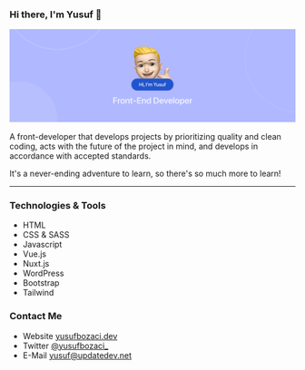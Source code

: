 ### Hi there, I'm Yusuf 👋
![alt text](https://github.com/bozaci/bozaci/blob/main/github-home-image.png)

A front-developer that develops projects by prioritizing quality and clean coding, acts with the future of the project in mind, and develops in accordance with accepted standards. 

It's a never-ending adventure to learn, so there's so much more to learn!

---

### Technologies & Tools
- HTML
- CSS & SASS
- Javascript
- Vue.js
- Nuxt.js
- WordPress
- Bootstrap
- Tailwind

### Contact Me
- Website [yusufbozaci.dev](https://yusufbozaci.dev)
- Twitter [@yusufbozaci_](https://twitter.com/yusufbozaci_)
- E-Mail [yusuf@updatedev.net](mailto:yusuf@updatedev.net)
